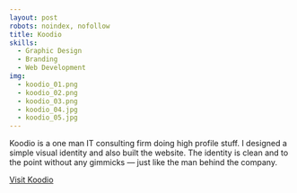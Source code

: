 ```yaml
---
layout: post
robots: noindex, nofollow
title: Koodio
skills:
  - Graphic Design
  - Branding
  - Web Development
img:
  - koodio_01.png
  - koodio_02.png
  - koodio_03.png
  - koodio_04.jpg
  - koodio_05.jpg
---
```


Koodio is a one man IT consulting firm doing high profile stuff. I designed a simple visual identity and also built the website. The identity is clean and to the point without any gimmicks — just like the man behind the company. 

[Visit Koodio](http://koodio.fi)